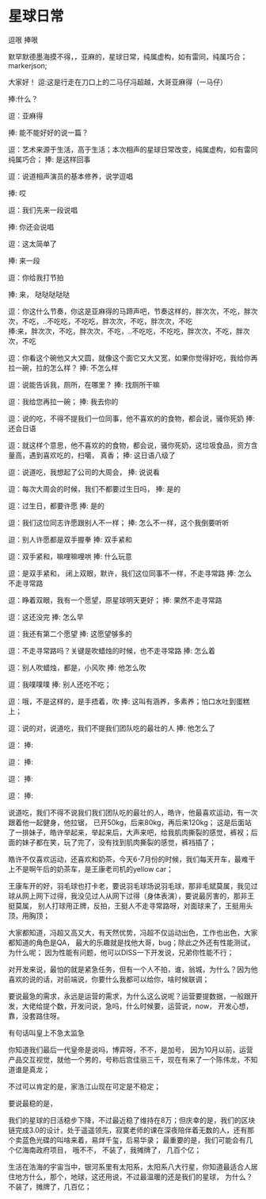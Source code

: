# 星球日常

逗哏
捧哏

默罕默德墨海摸不得，，亚麻的，星球日常，纯属虚构，如有雷同，纯属巧合；
markerjson;

大家好！
逗:这是行走在刀口上的二马仔冯超越，大哥亚麻得（一马仔）

捧:什么？

逗：亚麻得

捧: 能不能好好的说一篇？


逗：艺术来源于生活，高于生活；本次相声的星球日常改变，纯属虚构，如有雷同纯属巧合；
捧: 是这样回事

逗：说道相声演员的基本修养，说学逗唱

捧: 哎


逗：我们先来一段说唱

捧: 你还会说唱

逗：这太简单了

捧: 来一段

逗：你给我打节拍

捧: 来， 哒哒哒哒哒


逗：你这什么节奏，你这是亚麻得的马蹄声吧，节奏这样的，胖次次，不吃，胖次次，不吃，..不吃吃，不吃吃，胖次次，不吃，胖次次，不吃   
捧:来，胖次次，不吃，胖次次，不吃，..不吃吃，不吃吃，胖次次，不吃，胖次次，不吃   

逗：你看这个碗他又大又圆，就像这个面它又大又宽，如果你觉得好吃，我给你再拉一碗，拉的怎么样？
捧: 不怎么样

逗：说能告诉我，厕所，在哪里？
捧: 找厕所干嘛


逗：我给您再拉一碗；
捧: 我去你的


逗：说的吃，不得不提我们一位同事，他不喜欢的的食物，都会说，骚你死奶
捧: 还会日语

逗：就这样个意思，他不喜欢的的食物，都会说，骚你死奶，这垃圾食品，资方含量高，遇到喜欢吃的，扫噶， 真香；
捧: 这日语八级了

逗：说道吃，我想起了公司的大周会，
捧: 说说看


逗：每次大周会的时候，我们不都要过生日吗，
捧: 是的

逗：过生日，都要许愿
捧: 是的

逗：我们这位同志许愿跟别人不一样；
捧: 怎么不一样，这个我倒要听听


逗：别人许愿都是双手握拳
捧: 双手紧和


逗：双手紧和，嘛哩嘛哩哄
捧: 什么玩意


逗：是双手紧和， 闭上双眼，默许，我们这位同事不一样，不走寻常路
捧: 怎么不走寻常路


逗：睁着双眼，我有一个愿望，原星球明天更好；
捧: 果然不走寻常路

逗：这还没完
捧: 怎么早


逗：我还有第二个愿望
捧: 这愿望够多的


逗：不走寻常路吗？关键是吹蜡烛的时候，也不走寻常路
捧: 怎么着


逗：别人吹蜡烛，都是，小风吹
捧: 他怎么吹



逗：我噗噗噗
捧: 别人还吃不吃；


逗：哦，不是这样的，是手捂着，吹
捧: 这叫有涵养，多素养；怕口水吐到蛋糕上；


逗：说的对，说道吃，我们不提我们团队吃的最壮的人
捧: 他怎么了


逗：
捧:


逗：
捧:


逗：
捧:



逗：
捧:


说道吃，我们不得不说我们我们团队吃的最壮的人，皓许，他最喜欢运动，有一次跟着他一起健身，他拉锯， 已开50kg，后来80kg，再后来120kg； 这是后面站了一排妹子，皓许举起来，举起来后，大声来吧，给我肌肉撕裂的感觉，裤衩；后面的妹子都在笑，玩了完了，没有找到肌肉撕裂的感觉，裤裆插了；

皓许不仅喜欢运动，还喜欢和奶茶，今天6-7月份的时候，我们每天开车，最难干上不是啊午后的奶茶车，是王康老司机的yellow car；

王康车开的好，羽毛球也打卡老，要说羽毛球场说羽毛球，那非毛斌莫属，我见过球从网上网下过得，我没见过人从网下过得（身体表演），要说最厉害的，那非王挺莫属，
别人打球用正牌，反拍，王挺人不走寻常路呀，对面球来了，王挺用头顶，用胸顶；


大家都知道，冯超又高又大，有天然优势，冯超不仅运动出色，工作也出色，大家都知道的角色是QA， 最大的乐趣就是找他大哥，bug；除此之外还有性能测试，为什么呢；
因为性能有问题，他可以DISS一下开发说，兄弟你性能不行；


对开发来说，最怕的就是紧急任务，但有一个人不拍，谁，翁城，为什么？因为他喜欢的说的话，对前端说，你要什么我都可以给你，啥时候联调；


要说最急的需求，永远是运营的需求，为什么这么说呢？运营要提数据，一般跟开发，大佬给提个数，开发问说，急吗，什么时候要，运营说，now， 开发心想，靠，没套路住呀。


有句话叫皇上不急太监急

你知道我们最后一代皇帝是说吗，博弈呀，不不，是加号， 因为10月以前，运营产品交互视觉，就他一个男的，号称后宫佳丽三千，现在有来了一个陈伟龙，不知道谁是真龙；


不过可以肯定的是，家浩江山现在可定是不稳定；

要说最稳的是，

我们的星球的日活稳步下降，不过最近稳了维持在8万；但庆幸的是，我们的区块链完成3.0的设计，处于遥遥领先，寂寞老师的课在深夜陪伴着无数的人，还有那个卖蓝色光碟的叫啥来着，易烊千玺，后易华录；
最重要的是，我们可能会有几个亿海南政府项目， 哦不不， 不装了，我摊牌了， 几百个亿；


生活在浩海的宇宙当中，银河系里有太阳系，太阳系八大行星，你知道最适合人居住地方什么，那个，地球，这还用说，不过最温暖的还是我们的星球， 为什么？
不装了，摊牌了，几百亿；




